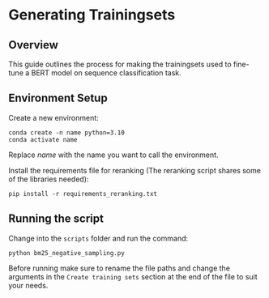 # Generating Trainingsets

## Overview

This guide outlines the process for making the trainingsets used to fine-tune a BERT model on sequence classification task.

## Environment Setup

Create a new environment:

```
conda create -n name python=3.10
conda activate name
```

Replace *name*  with the name you want to call the environment.

Install the requirements file for reranking (The reranking script shares some of the libraries needed):

```
pip install -r requirements_reranking.txt
```

## Running the script

Change into the `scripts` folder and run the command:

```
python bm25_negative_sampling.py
```

Before running make sure to rename the file paths and change the arguments in the `Create training sets` section at the end of the file to suit your needs.
